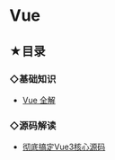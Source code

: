 # Vue

## ★目录

### ◇基础知识

- [Vue 全解](./01/README.md)






### ◇源码解读

- [彻底搞定Vue3核心源码](./02/README.md)
